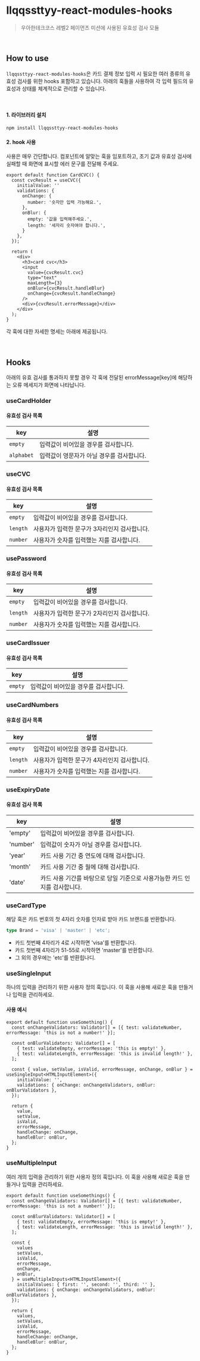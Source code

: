 # llqqssttyy-react-modules-hooks

> 우아한테크코스 레벨2 페이먼츠 미션에 사용된 유효성 검사 모듈

<br/>

## How to use

`llqqssttyy-react-modules-hooks`은 카드 결제 정보 입력 시 필요한 여러 종류의 유효성 검사를 위한 hooks 포함하고 있습니다. 아래의 훅들을 사용하여 각 입력 필드의 유효성과 상태를 체계적으로 관리할 수 있습니다.

<br/>

#### 1. 라이브러리 설치

```shell
npm install llqqssttyy-react-modules-hooks
```

#### 2. hook 사용

사용은 매우 간단합니다. 컴포넌트에 알맞는 훅을 임포트하고, 초기 값과 유효성 검사에 실패할 때 화면에 표시할 에러 문구를 전달해 주세요.

```tsx
export default function CardCVC() {
  const cvcResult = useCVC({
    initialValue: ''
    validations: {
      onChange: {
        number: '숫자만 입력 가능해요.',
      },
      onBlur: {
        empty: '값을 입력해주세요.',
        length: '세자리 숫자여야 합니다.',
      }
    },
  });

  return (
    <div>
      <h3>card cvc</h3>
      <input
        value={cvcResult.cvc}
        type="text"
        maxLength={3}
        onBlur={cvcResult.handleBlur}
        onChange={cvcResult.handleChange}
      />
      <div>{cvcResult.errorMessage}</div>
    </div>
  );
}
```

각 훅에 대한 자세한 명세는 아래에 제공됩니다.

<br/>

## Hooks

아래의 유효 검사를 통과하지 못할 경우 각 훅에 전달된 errorMessage[key]에 해당하는 오류 메세지가 화면에 나타납니다.

### useCardHolder

#### 유효성 검사 목록

| key        | 설명                                      |
| ---------- | ----------------------------------------- |
| `empty`    | 입력값이 비어있을 경우를 검사합니다.      |
| `alphabet` | 입력값이 영문자가 아닐 경우를 검사합니다. |

### useCVC

#### 유효성 검사 목록

| key      | 설명                                         |
| -------- | -------------------------------------------- |
| `empty`  | 입력값이 비어있을 경우를 검사합니다.         |
| `length` | 사용자가 입력한 문구가 3자리인지 검사합니다. |
| `number` | 사용자가 숫자를 입력했는 지를 검사합니다.    |

### usePassword

#### 유효성 검사 목록

| key      | 설명                                         |
| -------- | -------------------------------------------- |
| `empty`  | 입력값이 비어있을 경우를 검사합니다.         |
| `length` | 사용자가 입력한 문구가 2자리인지 검사합니다. |
| `number` | 사용자가 숫자를 입력했는 지를 검사합니다.    |

### useCardIssuer

#### 유효성 검사 목록

| key     | 설명                                 |
| ------- | ------------------------------------ |
| `empty` | 입력값이 비어있을 경우를 검사합니다. |

### useCardNumbers

#### 유효성 검사 목록

| key      | 설명                                         |
| -------- | -------------------------------------------- |
| `empty`  | 입력값이 비어있을 경우를 검사합니다.         |
| `length` | 사용자가 입력한 문구가 4자리인지 검사합니다. |
| `number` | 사용자가 숫자를 입력했는 지를 검사합니다.    |

### useExpiryDate

#### 유효성 검사 목록

| key      | 설명                                                                       |
| -------- | -------------------------------------------------------------------------- |
| 'empty'  | 입력값이 비어있을 경우를 검사합니다.                                       |
| 'number' | 입력값이 숫자가 아닐 경우를 검사합니다.                                    |
| 'year'   | 카드 사용 기간 중 연도에 대해 검사합니다.                                  |
| 'month'  | 카드 사용 기간 중 월에 대해 검사합니다.                                    |
| 'date'   | 카드 사용 기간를 바탕으로 당일 기준으로 사용가능한 카드 인지를 검사합니다. |

### useCardType

해당 훅은 카드 번호의 첫 4자리 숫자를 인자로 받아 카드 브랜드를 반환합니다.

```ts
type Brand = 'visa' | 'master' | 'etc';
```

- 카드 첫번째 4자리가 4로 시작하면 'visa'를 반환합니다.
- 카드 첫번째 4자리가 51-55로 시작하면 'master'를 반환합니다.
- 그 외의 경우에는 'etc'를 반환힙나디.

### useSingleInput

하나의 입력을 관리하기 위한 사용자 정의 훅입니다. 이 훅을 사용해 새로운 훅을 만들거나 입력을 관리하세요.

#### 사용 예시

```tsx
export default function useSomething() {
  const onChangeValidators: Validator[] = [{ test: validateNumber, errorMessage: 'this is not a number!' }];

  const onBlurValidators: Validator[] = [
    { test: validateEmpty, errorMessage: 'this is empty!' },
    { test: validateLength, errorMessage: 'this is invalid length!' },
  ];

  const { value, setValue, isValid, errorMessage, onChange, onBlur } = useSingleInput<HTMLInputElement>({
    initialValue: '',
    validations: { onChange: onChangeValidators, onBlur: onBlurValidators },
  });

  return {
    value,
    setValue,
    isValid,
    errorMessage,
    handleChange: onChange,
    handleBlur: onBlur,
  };
}
```

### useMultipleInput

여러 개의 입력을 관리하기 위한 사용자 정의 훅입니다. 이 훅을 사용해 새로운 훅을 만들거나 입력을 관리하세요.

```tsx
export default function useSomethings() {
  const onChangeValidators: Validator[] = [{ test: validateNumber, errorMessage: 'this is not a number!' }];

  const onBlurValidators: Validator[] = [
    { test: validateEmpty, errorMessage: 'this is empty!' },
    { test: validateLength, errorMessage: 'this is invalid length!' },
  ];

  const {
    values
    setValues,
    isValid,
    errorMessage,
    onChange,
    onBlur,
  } = useMultipleInputs<HTMLInputElement>({
    initialValues: { first: '', second: '', third: '' },
    validations: { onChange: onChangeValidators, onBlur: onBlurValidators },
  });

  return {
    values,
    setValues,
    isValid,
    errorMessage,
    handleChange: onChange,
    handleBlur: onBlur,
  };
}
```
